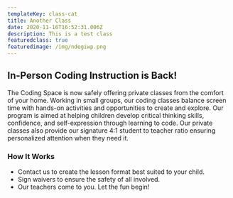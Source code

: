 ```yaml
---
templateKey: class-cat
title: Another Class
date: 2020-11-16T16:52:31.006Z
description: This is a test class
featuredclass: true
featuredimage: /img/ndegiwp.png
---
```



## In-Person Coding Instruction is Back!

The Coding Space is now safely offering private classes from the comfort of your home. Working in small groups, our coding classes balance screen time with hands-on activities and opportunities to create and explore. Our program is aimed at helping children develop critical thinking skills, confidence, and self-expression through learning to code. Our private classes also provide our signature 4:1 student to teacher ratio ensuring personalized attention when they need it.

### How It Works

* Contact us to create the lesson format best suited to your child.
* Sign waivers to ensure the safety of all involved.
* Our teachers come to you. Let the fun begin!